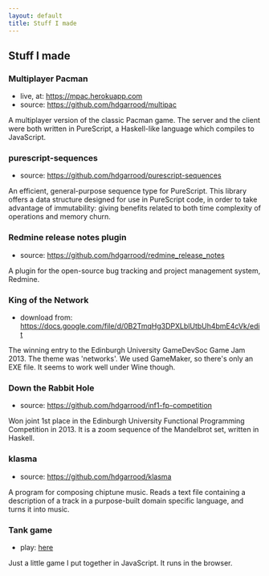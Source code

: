 ```yaml
---
layout: default
title: Stuff I made
---
```


## Stuff I made

### Multiplayer Pacman

* live, at: <https://mpac.herokuapp.com>
* source: <https://github.com/hdgarrood/multipac>

A multiplayer version of the classic Pacman game. The server and the client
were both written in PureScript, a Haskell-like language which compiles to
JavaScript.

### purescript-sequences

* source: <https://github.com/hdgarrood/purescript-sequences>

An efficient, general-purpose sequence type for PureScript. This library offers
a data structure designed for use in PureScript code, in order to take
advantage of immutability: giving benefits related to both time complexity of
operations and memory churn.

### Redmine release notes plugin

* source: <https://github.com/hdgarrood/redmine_release_notes>

A plugin for the open-source bug tracking and project management system,
Redmine.

### King of the Network

* download from:
  <https://docs.google.com/file/d/0B2TmqHg3DPXLblUtbUh4bmE4cVk/edit>

The winning entry to the Edinburgh University GameDevSoc Game Jam 2013. The
theme was 'networks'. We used GameMaker, so there's only an EXE file. It seems
to work well under Wine though.

### Down the Rabbit Hole

* source: <https://github.com/hdgarrood/inf1-fp-competition>

Won joint 1st place in the Edinburgh University Functional Programming
Competition in 2013. It is a zoom sequence of the Mandelbrot set, written
in Haskell.

### klasma

* source: <https://github.com/hdgarrood/klasma>

A program for composing chiptune music. Reads a text file containing a
description of a track in a purpose-built domain specific language, and turns
it into music.

### Tank game

* play: [here](./tank-game)

Just a little game I put together in JavaScript. It runs in the browser.

